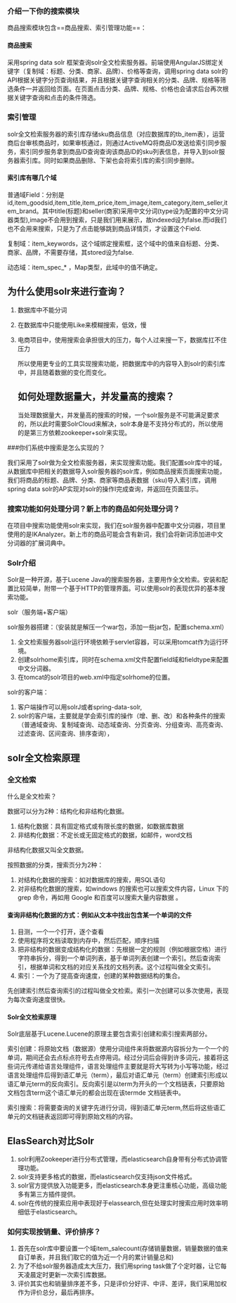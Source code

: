 ### 介绍一下你的搜索模块

商品搜索模块包含==商品搜索、索引管理功能==：

#### 商品搜索

采用spring data solr 框架查询solr全文检索服务器。前端使用AngularJS绑定关键字（复制域：标题、分类、商家、品牌）、价格等查询，调用spring data solr的API根据关键字分页查询结果，并且根据关键字查询相关的分类、品牌、规格等筛选条件一并返回给页面。在页面点击分类、品牌、规格、价格也会请求后台再次根据关键字查询和点击的条件筛选。

### 索引管理

solr全文检索服务器的索引库存储sku商品信息（对应数据库的tb_item表），运营商后台审核商品时，如果审核通过，则通过ActiveMQ将商品ID发送给索引同步服务，索引同步服务拿到商品ID查询查询该商品ID的sku列表信息，并导入到solr服务器索引库。同时如果商品删除、下架也会将索引库的索引同步删除。

#### 索引库有哪几个域

普通域Field：分别是id,item_goodsid,item_title,item_price,item_image,item_category,item_seller,item_brand。其中title(标题)和seller(商家)采用中文分词(type设为配置的中文分词器类型),image不会用到搜索，只是我们用来展示，故indexed设为false.而id我们也不会用来搜索，只是为了点击能够跳到商品详情页，才设置这个Field.

复制域：item_keywords，这个域绑定搜索框，这个域中的值来自标题、分类、商家、品牌，不需要存储，其stored设为false.

动态域：item_spec_* ，Map类型，此域中的值不确定。

## 为什么使用solr来进行查询？

1. 数据库中不能分词

2. 在数据库中只能使用Like来模糊搜索，低效，慢

3. 电商项目中，使用搜索会承担很大的压力，每个人过来搜一下，数据库扛不住压力

   所以使用更专业的工具实现搜索功能，把数据库中的内容导入到solr的索引库中，并且随着数据的变化而变化。

   ## 如何处理数据量大，并发量高的搜索？

   当处理数据量大，并发量高的搜索的时候，一个solr服务是不可能满足要求的，所以此时需要SolrCloud来解决，solr本身是不支持分布式的，所以使用的是第三方依赖zookeeper+solr来实现。

###你们系统中搜索是怎么实现的？

我们采用了solr做为全文检索服务器，来实现搜索功能。我们配置solr库中的域，从数据库中把相关的数据导入solr服务器的solr库，例如商品搜索页面搜索功能，我们将商品的标题、品牌、分类、商家等商品表数据（sku)导入索引库，调用spring data solr的AP实现对solr的操作I完成查询，并返回在页面显示。

### 搜索功能如何处理分词？新上市的商品如何处理分词？

在项目中搜索功能使用solr来实现，我们在solr服务器中配置中文分词器，项目里使用的是IKAnalyzer。新上市的商品可能会含有新词，我们会将新词添加进中文分词器的扩展词典中。

### Solr介绍

Solr是一种开源，基于Lucene Java的搜索服务器，主要用作全文检索。安装和配置比较简单，附带一个基于HTTP的管理界面。可以使用solr的表现优异的基本搜索功能。

solr（服务端+客户端）

solr服务器搭建：（安装就是解压一个war包，添加一些jar包，配置schema.xml）

1. 全文检索服务器solr运行环境依赖于servlet容器，可以采用tomcat作为运行环境。
2. 创建solrhome索引库，同时在schema.xml文件配置field域和fieldtype来配置中文分词器。
3. 在tomcat的solr项目的web.xml中指定solrhome的位置。

solr的客户端：

1. 客户端操作可以用solrJ或者spring-data-solr,
2. solr的客户端，主要就是学会索引库的操作（增、删、改）和各种条件的搜索（普通域查询、复制域查询、动态域查询、分页查询、分组查询、高亮查询、过滤查询、区间查询、排序查询），

## solr全文检索原理

### 全文检索

什么是全文检索？

数据可以分为2种：结构化和非结构化数据。

1. 结构化数据：具有固定格式或有限长度的数据，如数据库数据
2. 非结构化数据：不定长或无固定格式的数据，如邮件，word文档

非结构化数据又叫全文数据。

按照数据的分类，搜索页分为2种：

1. 对结构化数据的搜索：如对数据库的搜索，用SQL语句
2. 对非结构化数据的搜索，如windows 的搜索也可以搜索文件内容，Linux 下的 grep 命令，再如用 Google 和百度可以搜索大量内容数据 。

#### 查询非结构化数据的方式：例如从文本中找出包含某一个单词的文件

1. 目测，一个一个打开，逐个查看
2. 使用程序将文档读取到内存中，然后匹配，顺序扫描
3. 把非结构的数据变成结构化的数据：先根据一定的规则（例如根据空格）进行字符串拆分，得到一个单词列表，基于单词列表创建一个索引。然后查询索引，根据单词和文档的对应关系找的文档列表。这个过程叫做全文索引。
4. 索引：一个为了提高查询速度，创建的某种数据结构的集合。

先创建索引然后查询索引的过程叫做全文检索。索引一次创建可以多次使用，表现为每次查询速度很快。

#### Solr全文检索原理

Solr底层基于Lucene.Lucene的原理主要包含索引创建和索引搜索两部分。

索引创建：将原始文档（数据源）使用分词组件来将数据源内容拆分为一个一个的单词，期间还会去点标点符号去点停用词。经过分词后会得到许多词元，接着将这些词元传递给语言处理组件，语言处理组件主要就是将大写转为小写等功能，经过语言处理组件后得到语汇单元（term），最后对语汇单元（term）创建索引形成以语汇单元term的反向索引。反向索引是以term为开头的一个文档链表，只要原始文档包含term这个语汇单元的都会出现在该termde 文档链表中。

索引搜索：将需要查询的关键字先进行分词，得到语汇单元term,然后将这些语汇单元的文档链表返回即可得到原始文档的内容。

## ElasSearch对比Solr

1. solr利用Zookeeper进行分布式管理，而elasticsearch自身带有分布式协调管理功能。
2. solr支持更多格式的数据，而elasticsearch仅支持json文件格式。
3. solr官方提供放入功能更多，而elasticsearch本身更注重核心功能，高级功能多有第三方插件提供。
4. solr在传统的搜索应用中表现好于elassearch,但在处理实时搜索应用时效率明细低于elasticsearch。

### 如何实现按销量、评价排序？

1. 首先在solr库中要设置一个域item_salecount(存储销量数据，销量数据的值来自订单表，并且我们取它的值为近一个月的累计销量总和)
2. 为了不给solr服务器造成太大压力，我们用spring task做了个定时器，让它每天凌晨定时更新一次索引库数据。
3. 评价其实也和销量排序差不多，只是评价分好评、中评、差评，我们采用加权作为评价总分，最后再排序。

